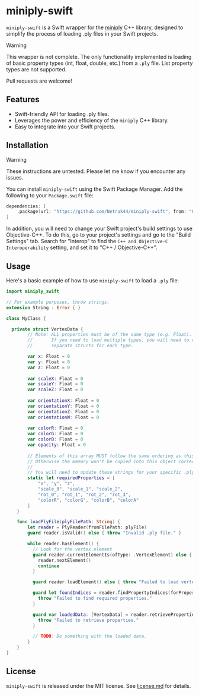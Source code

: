 # miniply-swift

`miniply-swift` is a Swift wrapper for the [miniply](https://github.com/vilya/miniply) C++ library, designed to simplify the process of loading .ply files in your Swift projects.

> [!WARNING]  
> This wrapper is not complete. The only functionality implemented is loading of basic property types (int, float, double, etc.) from a `.ply` file. List property types are not supported.
>
> Pull requests are welcome!

## Features
* Swift-friendly API for loading .ply files.
* Leverages the power and efficiency of the `miniply` C++ library.
* Easy to integrate into your Swift projects.

## Installation

> [!WARNING]  
> These instructions are untested. Please let me know if you encounter any issues.

You can install `miniply-swift` using the Swift Package Manager. Add the following to your `Package.swift` file:

```swift
dependencies: [
    .package(url: "https://github.com/Netruk44/miniply-swift", from: "0.1.0")
]
```

In addition, you will need to change your Swift project's build settings to use Objective-C++. To do this, go to your project's settings and go to the "Build Settings" tab. Search for "Interop" to find the `C++ and Objective-C Interoperability` setting, and set it to "C++ / Objective-C++".


## Usage

Here's a basic example of how to use `miniply-swift` to load a `.ply` file:

```swift
import miniply_swift

// For example purposes, throw strings.
extension String : Error { }

class MyClass {

  private struct VertexData {
        // Note: ALL properties must be of the same type (e.g. Float).
        //       If you need to load multiple types, you will need to create
        //       separate structs for each type.

        var x: Float = 0
        var y: Float = 0
        var z: Float = 0
        
        var scaleX: Float = 0
        var scaleY: Float = 0
        var scaleZ: Float = 0
        
        var orientationX: Float = 0
        var orientationY: Float = 0
        var orientationZ: Float = 0
        var orientationW: Float = 0
        
        var colorR: Float = 0
        var colorG: Float = 0
        var colorB: Float = 0
        var opacity: Float = 0
        
        // Elements of this array MUST follow the same ordering as this struct
        // Otherwise the memory won't be copied into this object correctly.
        //
        // You will need to update these strings for your specific .ply file.
        static let requiredProperties = [
            "x", "y", "z",
            "scale_0", "scale_1", "scale_2",
            "rot_0", "rot_1", "rot_2", "rot_3",
            "colorR", "colorG", "colorB", "colorA"
        ]
    }

    func loadPlyFile(plyFilePath: String) {
        let reader = PlyReader(fromFilePath: plyFile)
        guard reader.isValid() else { throw "Invalid .ply file." }

        while reader.hasElement() {
          // Look for the vertex element
          guard reader.currentElementIs(ofType: .VertexElement) else {
            reader.nextElement()
            continue
          }

          guard reader.loadElement() else { throw "Failed to load vertex element." }

          guard let foundIndices = reader.findPropertyIndices(forProperties: VertexData.requiredProperties) else {
            throw "Failed to find required properties."
          }

          guard var loadedData: [VertexData] = reader.retrieveProperties(forIndices: foundIndices, ofType: .Float) else {
            throw "Failed to retrieve properties."
          }

          // TODO: Do something with the loaded data.
        }
    }
}
```

## License

`miniply-swift` is released under the MIT license. See [license.md](license.md) for details.